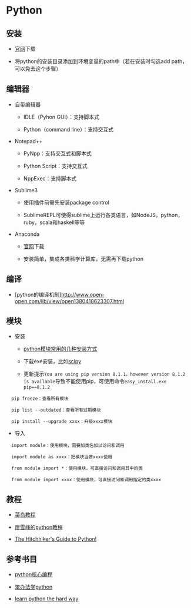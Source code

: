 ﻿# Python

## 安装

- [官网](https://www.python.org)下载
 
- 将python的安装目录添加到环境变量的path中（若在安装时勾选add path，可以免去这个步骤）

## 编辑器

- 自带编辑器

  - IDLE（Pyhon GUI）：支持脚本式

  - Python（command line）：支持交互式
 
- Notepad++

  - PyNpp：支持交互式和脚本式
 
  - Python Script：支持交互式

  - NppExec：支持脚本式
 
- Sublime3
 
  - 使用插件前需先安装package control

  - SublimeREPL可使得sublime上运行各类语言，如NodeJS，python，ruby，scala和haskell等等
  
- Anaconda
 
   - [官网](https://www.continuum.io/downloads)下载

   - 安装简单，集成各类科学计算库，无需再下载python

## 编译

- [python的编译机制]http://www.open-open.com/lib/view/open1380418623307.html

## 模块

- 安装

  - [python模块常用的几种安装方式](http://blog.163.com/yang_jianli/blog/static/161990006201162152724339)

  - 下载exe安装，比如[scipy](http://download.csdn.net/detail/caanyee/8241305)

  - 更新提示`You are using pip version 8.1.1，however version 8.1.2 is available`导致不能使用pip，可使用命令`easy_install.exe pip==8.1.2`

```
  pip freeze：查看所有模块
   
  pip list --outdated：查看所有过期模块

  pip install --upgrade xxxx：升级xxxx模块
```

- 导入

```
  import module：使用模块，需要加类名加以访问和调用

  import module as xxxx：把模块当做xxxx使用
 
  from module import *：使用模块，可直接访问和调用其中的类
 
  from module import xxxx：使用模块，可直接访问和调用指定的类xxxx
```

## 教程
 
- [菜鸟教程](http://www.runoob.com/python/python-tutorial.html)
 
- [廖雪峰的python教程](http://www.liaoxuefeng.com/wiki/0014316089557264a6b348958f449949df42a6d3a2e542c000)

- [The Hitchhiker's Guide to Python!](http://docs.python-guide.org/en/latest)

## 参考书目

- [python核心编程](https://www.gitbook.com/book/wizardforcel/core-python-2e/details)
 
- [笨办法学python](https://www.gitbook.com/book/wizardforcel/lpthw/details)

- [learn python the hard way](http://learnpythonthehardway.org/book/preface.html)

